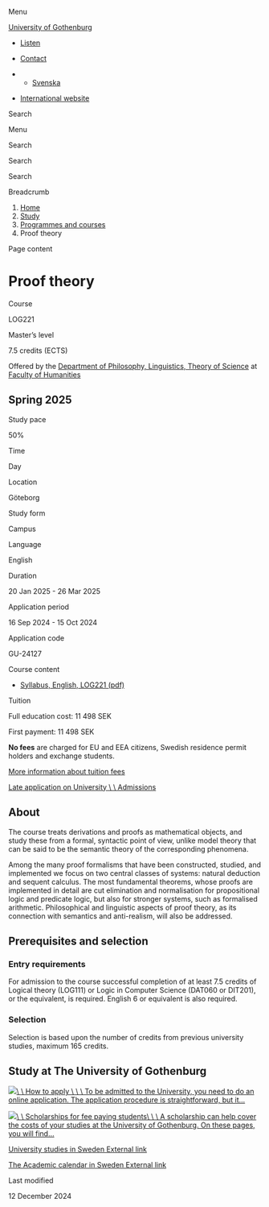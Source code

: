 Menu

[University of Gothenburg](/en)

- [Listen](//app-eu.readspeaker.com/cgi-bin/rsent?customerid=9467&lang=en_uk&readclass=region--content&url=https%3A%2F%2Fwww.gu.se%2Fen%2Fstudy-gothenburg%2Fproof-theory-log221 "Listen with ReadSpeaker")

- [Contact](/en/contact)

- - [Svenska](/studera/hitta-utbildning/bevisteori-log221)
- [International website](/en/study-gothenburg/proof-theory-log221)

Search


Menu


Search


Search

Search

Breadcrumb

1. [Home](/en)
2. [Study](/en/study-in-gothenburg)
3. [Programmes and courses](/en/study-in-gothenburg/study-options)
4. Proof theory


Page content

# Proof theory

Course


LOG221


Master’s level



7.5 credits (ECTS)



Offered by the
[Department of Philosophy, Linguistics, Theory of Science](https://www.gu.se/en/flov)
at
[Faculty of Humanities](https://www.gu.se/en/humanities)

## Spring 2025

Study pace


50%

Time


Day

Location


Göteborg

Study form


Campus

Language


English

Duration


20 Jan 2025
\- 26 Mar 2025

Application period


16 Sep 2024
\- 15 Oct 2024

Application code


GU-24127

Course content


- [Syllabus, English, LOG221 (pdf)](https://kursplaner.gu.se/pdf/kurs/en/LOG221)


Tuition


Full education cost: 11 498 SEK

First payment: 11 498 SEK

**No fees** are charged for EU and EEA citizens, Swedish residence permit holders and exchange students.

[More information about tuition fees](https://www.gu.se/en/study-in-gothenburg/apply/tuition-fees)

[Late application on University \\
\\
Admissions](https://www.universityadmissions.se/intl/addtobasket?id=GU-24127&period=VT+2025)

## About

The course treats derivations and proofs as mathematical objects, and study these from a formal, syntactic point of view, unlike model theory that can be said to be the semantic theory of the corresponding phenomena.

Among the many proof formalisms that have been constructed, studied, and implemented we focus on two central classes of systems: natural deduction and sequent calculus. The most fundamental theorems, whose proofs are implemented in detail are cut elimination and normalisation for propositional logic and predicate logic, but also for stronger systems, such as formalised arithmetic. Philosophical and linguistic aspects of proof theory, as its connection with semantics and anti-realism, will also be addressed.

## Prerequisites and selection

### Entry requirements

For admission to the course successful completion of at least 7.5 credits of Logical theory (LOG111) or Logic in Computer Science (DAT060 or DIT201), or the equivalent, is required. English 6 or equivalent is also required.

### Selection

Selection is based upon the number of credits from previous university studies, maximum 165 credits.

## Study at The University of Gothenburg

[![](/sites/default/files/dynamic-image/dynamic_image_2188_218/public/2020-03/cytonn-photography-ZJEKICY5EXY-unsplash.jpg?media_id=2553&width=1904&height=208)\\
\\
How to apply \\
\\
\\
To be admitted to the University, you need to do an online application. The application procedure is straightforward, but it…](/en/study-in-gothenburg/apply)

[![](/sites/default/files/dynamic-image/dynamic_image_2188_218/public/2024-01/GU-7.jpg?media_id=95188&width=1904&height=208)\\
\\
Scholarships for fee paying students\\
\\
\\
A scholarship can help cover the costs of your studies at the University of Gothenburg. On these pages, you will find…](/en/study-in-gothenburg/apply/scholarships-for-fee-paying-students)

[University studies in Sweden External link](https://www.gu.se/en/study-in-gothenburg/before-you-arrive/university-studies-in-sweden "External link")

[The Academic calendar in Sweden External link](https://www.gu.se/en/study-in-gothenburg/when-you-are-here/academic-calendar "External link")

Last modified


12 December 2024